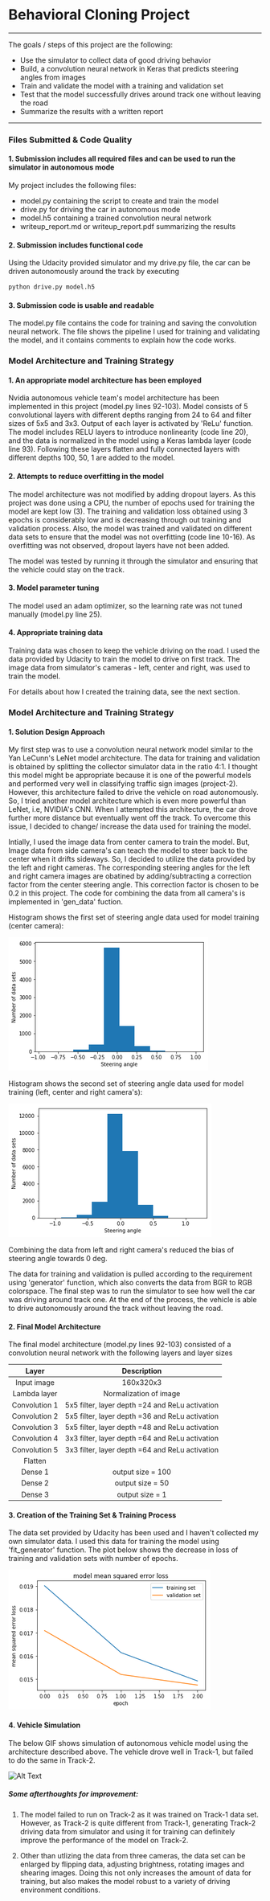 # **Behavioral Cloning Project** 

---

The goals / steps of this project are the following:
* Use the simulator to collect data of good driving behavior
* Build, a convolution neural network in Keras that predicts steering angles from images
* Train and validate the model with a training and validation set
* Test that the model successfully drives around track one without leaving the road
* Summarize the results with a written report


[//]: # (Image References)

[image1]: ./histogram_new_data_set.png "Model Visualization"
[image2]: ./histogram_raw.png "Grayscaling"
[image3]: ./mean_square_error.png "Recovery Image"
[image4]: ./video.gif "Recovery Image"

---
### Files Submitted & Code Quality

#### 1. Submission includes all required files and can be used to run the simulator in autonomous mode

My project includes the following files:
* model.py containing the script to create and train the model
* drive.py for driving the car in autonomous mode
* model.h5 containing a trained convolution neural network 
* writeup_report.md or writeup_report.pdf summarizing the results

#### 2. Submission includes functional code
Using the Udacity provided simulator and my drive.py file, the car can be driven autonomously around the track by executing 
```sh
python drive.py model.h5
```

#### 3. Submission code is usable and readable

The model.py file contains the code for training and saving the convolution neural network. The file shows the pipeline I used for training and validating the model, and it contains comments to explain how the code works.

### Model Architecture and Training Strategy

#### 1. An appropriate model architecture has been employed

Nvidia autonomous vehicle team's model architecture has been implemented in this project (model.py lines 92-103). Model consists of 5 convolutional layers with different depths ranging from 24 to 64 and filter sizes of 5x5 and 3x3. Output of each layer is activated by 'ReLu' function. The model includes RELU layers to introduce nonlinearity (code line 20), and the data is normalized in the model using a Keras lambda layer (code line 93). Following these layers flatten and fully connected layers with different depths 100, 50, 1 are added to the model. 

#### 2. Attempts to reduce overfitting in the model

The model architecture was not modified by adding dropout layers. As this project was done using a CPU, the number of epochs used for training the model are kept low (3). The training and validation loss obtained using 3 epochs is considerably low and is decreasing through out training and validation process. Also, the model was trained and validated on different data sets to ensure that the model was not overfitting (code line 10-16). As overfitting was not observed, dropout layers have not been added.

The model was tested by running it through the simulator and ensuring that the vehicle could stay on the track.

#### 3. Model parameter tuning

The model used an adam optimizer, so the learning rate was not tuned manually (model.py line 25).

#### 4. Appropriate training data

Training data was chosen to keep the vehicle driving on the road. I used the data provided by Udacity to train the model to drive on first track. The image data from simulator's cameras - left, center and right, was used to train the model. 

For details about how I created the training data, see the next section. 

### Model Architecture and Training Strategy

#### 1. Solution Design Approach

My first step was to use a convolution neural network model similar to the Yan LeCunn's LeNet model architecture. The data for training and validation is obtained by splitting the collector simulator data in the ratio 4:1. I thought this model might be appropriate because it is one of the powerful models and performed very well in classifying traffic sign images (project-2). However, this architecture failed to drive the vehicle on road autonomously. So, I tried another model architecture which is even more powerful than LeNet, i.e, NVIDIA's CNN. When I attempted this architecture, the car drove further more distance but eventually went off the track. To overcome this issue, I decided to change/ increase the data used for training the model. 

Intially, I used the image data from center camera to train the model. But, Image data from side camera's can teach the model to steer back to the center when it drifts sideways. So, I decided to utilize the data provided by the left and right cameras. The corresponding steering angles for the left and right camera images are obatined by adding/subtracting a correction factor from the center steering angle. This correction factor is chosen to be 0.2 in this project. The code for combining the data from all camera's is implemented in 'gen_data' fuction. 

Histogram shows the first set of steering angle data used for model training (center camera):

![Alt Text](./histogram_raw.png)

Histogram shows the second set of steering angle data used for model training (left, center and right camera's):

![Alt Text](./histogram_new_data_set.png)

Combining the data from left and right camera's reduced the bias of steering angle towards 0 deg.

The data for training and validation is pulled according to the requirement using 'generator' function, which also converts the data from BGR to RGB colorspace. The final step was to run the simulator to see how well the car was driving around track one. At the end of the process, the vehicle is able to drive autonomously around the track without leaving the road.

#### 2. Final Model Architecture

The final model architecture (model.py lines 92-103) consisted of a convolution neural network with the following layers and layer sizes 

| Layer         		|     Description	        					| 
|:---------------------:|:---------------------------------------------:| 
| Input image       | 160x320x3   |
| Lambda layer    |  Normalization of image   |
|Convolution 1   |  5x5 filter, layer depth =24 and ReLu activation   |
|Convolution 2   |  5x5 filter, layer depth =36 and ReLu activation   |
|Convolution 3   |  5x5 filter, layer depth =48 and ReLu activation   |
|Convolution 4   |  3x3 filter, layer depth =64 and ReLu activation   |
|Convolution 5   |  3x3 filter, layer depth =64 and ReLu activation   |
|Flatten |    |
|Dense 1 | output size = 100 |
|Dense 2 | output size = 50 |
|Dense 3 | output size = 1 |

#### 3. Creation of the Training Set & Training Process

The data set provided by Udacity has been used and I haven't collected my own simulator data. I used this data for training the model using 'fit_generator' function. The plot below shows the decrease in loss of training and validation sets with number of epochs.

![Alt Text](./mean_square_error.png)

#### 4. Vehicle Simulation

The below GIF shows simulation of autonomous vehicle model using the architecture described above. The vehicle drove well in Track-1, but failed to do the same in Track-2.

![Alt Text](./Track-1_simulation.gif)

##### Some afterthoughts for improvement:

1. The model failed to run on Track-2 as it was trained on Track-1 data set. However, as Track-2 is quite different from Track-1, generating Track-2 driving data from simulator and using it for training can definitely improve the performance of the model on Track-2.

2. Other than utlizing the data from three cameras, the data set can be enlarged by flipping data, adjusting brightness, rotating images and shearing images. Doing this not only increases the amount of data for training, but also makes the model robust to a variety of driving environment conditions.
